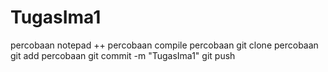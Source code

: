 # TugasIma1
percobaan notepad ++
percobaan compile
percobaan git clone
percobaan git add
percobaan git commit -m "TugasIma1"
git push